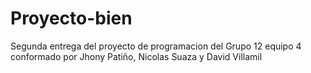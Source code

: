 # Proyecto-bien
Segunda entrega del proyecto de programacion del Grupo 12 equipo 4 conformado por Jhony Patiño, Nicolas  Suaza y David Villamil
